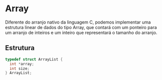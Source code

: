 # Array

Diferente do arranjo nativo da linguagem C, podemos implementar uma estrutura linear de dados do tipo Array, que contará com um ponteiro para um arranjo de inteiros e um inteiro que representará o tamanho do arranjo.

## Estrutura

```c
typedef struct ArrayList {
  int *array;
  int size;
} ArrayList;
```
